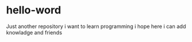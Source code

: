 # hello-word
Just another repository
i want to learn programming
i hope here i can add knowladge and friends
